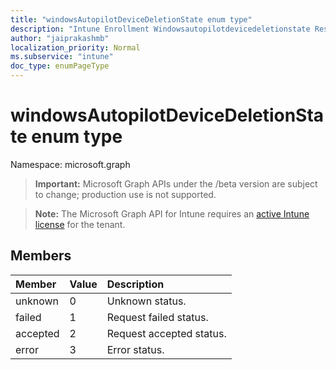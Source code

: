 ```yaml
---
title: "windowsAutopilotDeviceDeletionState enum type"
description: "Intune Enrollment Windowsautopilotdevicedeletionstate Resources ."
author: "jaiprakashmb"
localization_priority: Normal
ms.subservice: "intune"
doc_type: enumPageType
---
```


# windowsAutopilotDeviceDeletionState enum type

Namespace: microsoft.graph

> **Important:** Microsoft Graph APIs under the /beta version are subject to change; production use is not supported.

> **Note:** The Microsoft Graph API for Intune requires an [active Intune license](https://go.microsoft.com/fwlink/?linkid=839381) for the tenant.



## Members
|Member|Value|Description|
|:---|:---|:---|
|unknown|0|Unknown status.|
|failed|1|Request failed status.|
|accepted|2|Request accepted status.|
|error|3|Error status.|